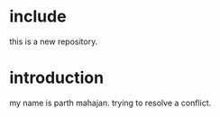 # include 
this is a new repository.
# introduction 
my name is parth mahajan.
trying to resolve a conflict.